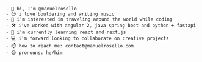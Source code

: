 ```
- 👋 hi, I’m @manuelrosello
- 😍 i love bouldering and writing music
- 👀 i’m interested in traveling around the world while coding
- 🛠️ i've worked with angular 2, java spring boot and python + fastapi
- 🌱 i’m currently learning react and next.js
- 💻 i’m forward looking to collaborate on creative projects
- 📫 how to reach me: contact@manuelrosello.com
- 😄 pronouns: he/him
```
<!--- - ⚡ fun fact: ... --->

<!---
manuelrosello/manuelrosello is a ✨ special ✨ repository because its `README.md` (this file) appears on your GitHub profile.
You can click the Preview link to take a look at your changes.
--->
